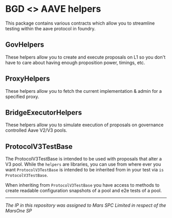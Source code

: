 # BGD <> AAVE helpers

This package contains various contracts which allow you to streamline testing within the aave protocol in foundry.

## GovHelpers

These helpers allow you to create and execute proposals on L1 so you don't have to care about having enough proposition power, timings, etc.

## ProxyHelpers

These helpers allow you to fetch the current implementation & admin for a specified proxy.

## BridgeExecutorHelpers

These helpers allow you to simulate execution of proposals on governance controlled Aave V2/V3 pools.

## ProtocolV3TestBase

The ProtocolV3TestBase is intended to be used with proposals that alter a V3 pool. While the `helpers` are libraries, you can use from where ever you want `ProtocolV3TestBase` is intended to be inherited from in your test via `is ProtocolV3TestBase`.

When inheriting from `ProtocolV3TestBase` you have access to methods to create readable configuration snapshots of a pool and e2e tests of a pool.
***
*The IP in this repository was assigned to Mars SPC Limited in respect of the MarsOne SP*
